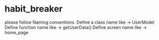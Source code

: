 # habit_breaker

please follow Naming conventions.
Define a class name like -> UserModel
Define function name like -> getUserData()
Define screen name like ->   home_page
